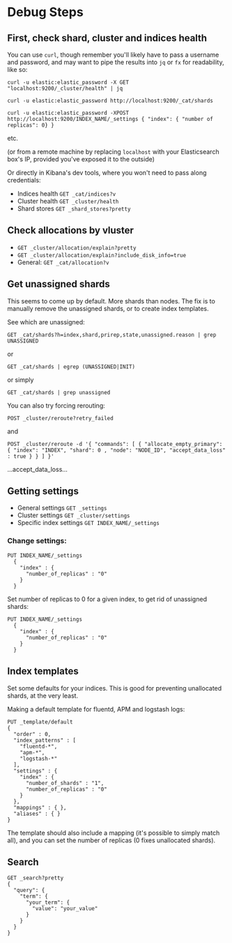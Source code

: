 # Debug Steps

## First, check shard, cluster and indices health

You can use `curl`, though remember you'll likely have to pass a username and password, and may want to pipe the results into `jq` or `fx` for readability, like so:

`curl -u elastic:elastic_password -X GET "localhost:9200/_cluster/health" | jq`

`curl -u elastic:elastic_password http://localhost:9200/_cat/shards`

`curl -u elastic:elastic_password -XPOST http://localhost:9200/INDEX_NAME/_settings { "index": { "number of replicas": 0} }`

etc.

(or from a remote machine by replacing `localhost` with your Elasticsearch box's IP, provided you've exposed it to the outside)

Or directly in Kibana's dev tools, where you won't need to pass along credentials:

- Indices health `GET _cat/indices?v`
- Cluster health `GET _cluster/health`
- Shard stores `GET _shard_stores?pretty`

## Check allocations by vluster

- `GET _cluster/allocation/explain?pretty`
- `GET _cluster/allocation/explain?include_disk_info=true`
- General: `GET _cat/allocation?v`

## Get unassigned shards

This seems to come up by default. More shards than nodes. The fix is to manually remove the unassigned shards, or to create index templates.

See which are unassigned:

`GET _cat/shards?h=index,shard,prirep,state,unassigned.reason | grep UNASSIGNED`

or

`GET _cat/shards | egrep (UNASSIGNED|INIT)`

or simply

`GET _cat/shards | grep unassigned`

You can also try forcing rerouting:

`POST _cluster/reroute?retry_failed`

and

`POST _cluster/reroute -d '{ "commands": [ { "allocate_empty_primary": { "index": "INDEX", "shard": 0 , "node": "NODE_ID", "accept_data_loss" : true } } ] }'`

...accept_data_loss...

## Getting settings

- General settings `GET _settings`
- Cluster settings `GET _cluster/settings`
- Specific index settings `GET INDEX_NAME/_settings`

### Change settings:

```
PUT INDEX_NAME/_settings
  {
    "index" : {
      "number_of_replicas" : "0"
    }
  }
```

Set number of replicas to 0 for a given index, to get rid of unassigned shards:

```
PUT INDEX_NAME/_settings
  {
    "index" : {
      "number_of_replicas" : "0"
    }
  }
```

## Index templates

Set some defaults for your indices. This is good for preventing unallocated shards, at the very least.

Making a default template for fluentd, APM and logstash logs:

```
PUT _template/default
{
  "order" : 0,
  "index_patterns" : [
    "fluentd-*",
    "apm-*",
    "logstash-*"
  ],
  "settings" : {
    "index" : {
      "number_of_shards" : "1",
      "number_of_replicas" : "0"
    }
  },
  "mappings" : { },
  "aliases" : { }
}
```

The template should also include a mapping (it's possible to simply match all), and you can set the number of replicas (0 fixes unallocated shards).


## Search

```
GET _search?pretty
{
  "query": {
    "term": {
      "your_term": {
        "value": "your_value"
      }
    }
  }
}
```